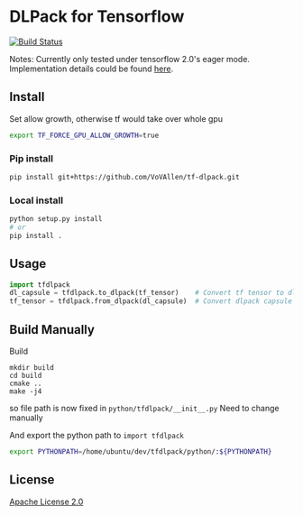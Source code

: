 # DLPack for Tensorflow
[![Build Status](http://ci.dgl.ai:80/buildStatus/icon?job=tf-dlpack/master)](http://ci.dgl.ai:80/job/tf-dlpack/job/master/) 

Notes: Currently only tested under tensorflow 2.0's eager mode. Implementation details could be found [here](https://github.com/VoVAllen/tf-dlpack/issues/3).


## Install
Set allow growth, otherwise tf would take over whole gpu
```bash
export TF_FORCE_GPU_ALLOW_GROWTH=true
```

### Pip install
```bash
pip install git+https://github.com/VoVAllen/tf-dlpack.git
```

### Local install
```bash
python setup.py install
# or
pip install .
```

## Usage
```python
import tfdlpack
dl_capsule = tfdlpack.to_dlpack(tf_tensor)    # Convert tf tensor to dlpack capsule
tf_tensor = tfdlpack.from_dlpack(dl_capsule)  # Convert dlpack capsule to tf tensor
```


## Build Manually

Build
```
mkdir build
cd build
cmake ..
make -j4
```

so file path is now fixed in `python/tfdlpack/__init__.py`
Need to change manually

And export the python path to `import tfdlpack`
```bash
export PYTHONPATH=/home/ubuntu/dev/tfdlpack/python/:${PYTHONPATH}
```

## License

[Apache License 2.0](LICENSE)
